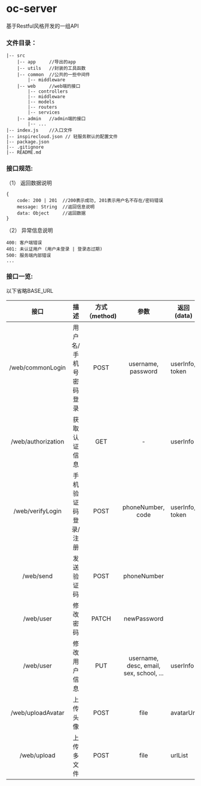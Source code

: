 # oc-server

基于Restful风格开发的一组API

### 文件目录：

```
|-- src
    |-- app    	//导出的app
    |-- utils  	//封装的工具函数
    |-- common 	//公共的一些中间件
        |-- middleware
    |-- web   	//web端的接口
        |-- controllers
        |-- middleware
        |-- models
        |-- routers
        |-- services
    |-- admin 	//admin端的接口
        |-- ...
|-- index.js  	//入口文件
|-- inspirecloud.json // 轻服务默认的配置文件
|-- package.json
|-- .gitignore
|-- README.md
```



### 接口规范:

（1） 返回数据说明

```
{
	code: 200 | 201  //200表示成功, 201表示用户名不存在/密码错误
	message: String  //返回信息说明
	data: Object     //返回数据
}
```

（2） 异常信息说明

```
400: 客户端错误
401: 未认证用户 (用户未登录 | 登录态过期)
500: 服务端内部错误
...
```

### 接口一览:

以下省略BASE_URL

|        接口        |        描述         | 方式（method) |                  参数                   | 返回(data)      |                        标注                        |
| :----------------: | :-----------------: | :-----------: | :-------------------------------------: | --------------- | :------------------------------------------------: |
|  /web/commonLogin  |    用户名/手机号密码登录     |     POST      |           username, password            | userInfo, token |                         -                          |
| /web/authorization |    获取认证信息     |      GET      |                    -                    | userInfo        |                需携带authorization                 |
|  /web/verifyLogin  | 手机验证码登录/注册 |     POST      |            phoneNumber, code            | userInfo, token | 客户端需要设置请求头 x-tt-session-v2: 用户唯一标识 |
|     /web/send      |     发送验证码      |     POST      |               phoneNumber               |                 | 客户端需要设置请求头 x-tt-session-v2: 用户唯一标识 |
|     /web/user      |      修改密码       |     PATCH     |               newPassword               |                 |                需携带authorization                 |
|     /web/user      |    修改用户信息     |      PUT      | username, desc, email, sex, school, ... | userInfo |                需携带authorization                 |
| /web/uploadAvatar  |      上传头像       |     POST      |                  file                   | avatarUrl |                需携带authorization                 |
|    /web/upload     |     上传多文件      |     POST      |                  file                   | urlList |                需携带authorization                 |